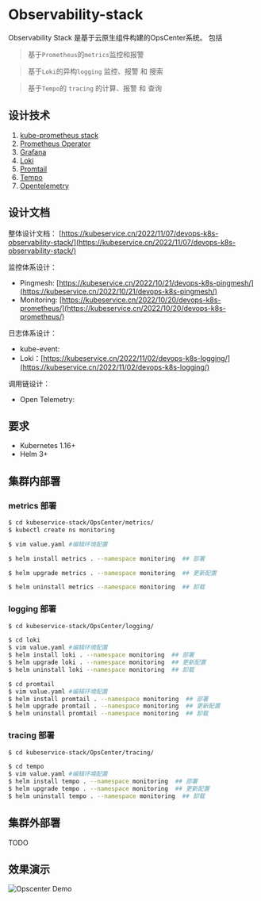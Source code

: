 # Observability-stack

Observability Stack 是基于云原生组件构建的OpsCenter系统。 包括 

> 基于`Prometheus`的`metrics`监控和报警

> 基于`Loki`的异构`logging` 监控、报警 和 搜索

> 基于`Tempo`的 `tracing` 的计算、报警 和 查询 


## 设计技术

1. [kube-prometheus stack](https://github.com/prometheus-operator/kube-prometheus)
2. [Prometheus Operator](https://github.com/prometheus-operator/prometheus-operator)
3. [Grafana](http://grafana.com/) 
4. [Loki](https://github.com/grafana/loki)
5. [Promtail](https://grafana.com/docs/loki/latest/clients/promtail/)
6. [Tempo](https://github.com/grafana/tempo)
7. [Opentelemetry](https://opentelemetry.io/)

## 设计文档

整体设计文档： [https://kubeservice.cn/2022/11/07/devops-k8s-observability-stack/](https://kubeservice.cn/2022/11/07/devops-k8s-observability-stack/)

监控体系设计： 

- Pingmesh: [https://kubeservice.cn/2022/10/21/devops-k8s-pingmesh/](https://kubeservice.cn/2022/10/21/devops-k8s-pingmesh/)
- Monitoring: [https://kubeservice.cn/2022/10/20/devops-k8s-prometheus/](https://kubeservice.cn/2022/10/20/devops-k8s-prometheus/)

日志体系设计：

- kube-event: 
- Loki：[https://kubeservice.cn/2022/11/02/devops-k8s-logging/](https://kubeservice.cn/2022/11/02/devops-k8s-logging/)

调用链设计：

- Open Telemetry: 

## 要求

- Kubernetes 1.16+
- Helm 3+

## 集群内部署

### metrics 部署

```bash
$ cd kubeservice-stack/OpsCenter/metrics/
$ kubectl create ns monitoring

$ vim value.yaml #编辑环境配置

$ helm install metrics . --namespace monitoring  ## 部署

$ helm upgrade metrics . --namespace monitoring  ## 更新配置

$ helm uninstall metrics --namespace monitoring  ## 卸载
```

### logging 部署

```bash
$ cd kubeservice-stack/OpsCenter/logging/

$ cd loki
$ vim value.yaml #编辑环境配置
$ helm install loki . --namespace monitoring  ## 部署
$ helm upgrade loki . --namespace monitoring  ## 更新配置
$ helm uninstall loki --namespace monitoring  ## 卸载

$ cd promtail
$ vim value.yaml #编辑环境配置
$ helm install promtail . --namespace monitoring  ## 部署
$ helm upgrade promtail . --namespace monitoring  ## 更新配置
$ helm uninstall promtail --namespace monitoring  ## 卸载
```

### tracing 部署

```bash
$ cd kubeservice-stack/OpsCenter/tracing/

$ cd tempo
$ vim value.yaml #编辑环境配置
$ helm install tempo . --namespace monitoring  ## 部署
$ helm upgrade tempo . --namespace monitoring  ## 更新配置
$ helm uninstall tempo . --namespace monitoring  ## 卸载
```

## 集群外部署

TODO

## 效果演示

![Opscenter Demo](https://www.kubeservice.cn/img/devops/opscenter.gif)


